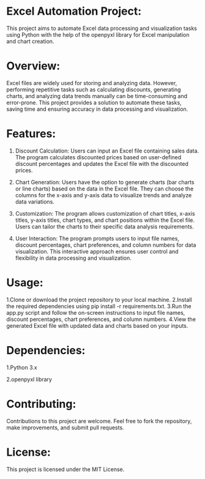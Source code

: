 # Excel Automation Project:

This project aims to automate Excel data processing and visualization tasks using Python with the help of the openpyxl library for Excel manipulation and chart creation.

# Overview:
Excel files are widely used for storing and analyzing data. However, performing repetitive tasks such as calculating discounts, generating charts, and analyzing data trends manually can be time-consuming and error-prone. This project provides a solution to automate these tasks, saving time and ensuring accuracy in data processing and visualization.

# Features:
 1. Discount Calculation: Users can input an Excel file containing sales data. The program calculates discounted prices based on user-defined discount percentages and updates the Excel file with the discounted prices.

 2. Chart Generation: Users have the option to generate charts (bar charts or line charts) based on the data in the Excel file. They can choose the columns for the x-axis and y-axis data to visualize trends and analyze data variations.

 3. Customization: The program allows customization of chart titles, x-axis titles, y-axis titles, chart types, and chart positions within the Excel file. Users can tailor the charts to their specific data analysis requirements.

 4. User Interaction: The program prompts users to input file names, discount percentages, chart preferences, and column numbers for data visualization. This interactive approach ensures user control and flexibility in data processing and visualization.

# Usage:
 1.Clone or download the project repository to your local machine.
 2.Install the required dependencies using pip install -r requirements.txt.
 3.Run the app.py script and follow the on-screen instructions to input file names, discount percentages, chart preferences, and column numbers.
 4.View the generated Excel file with updated data and charts based on your inputs.
# Dependencies:
 1.Python 3.x
 
 2.openpyxl library
# Contributing:
Contributions to this project are welcome. Feel free to fork the repository, make improvements, and submit pull requests.

# License:
This project is licensed under the MIT License.

